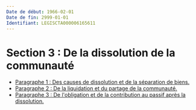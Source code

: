 ```yaml
---
Date de début: 1966-02-01
Date de fin: 2999-01-01
Identifiant: LEGISCTA000006165611
---
```


<h1>Section 3 : De la dissolution de la communauté</h1>

- [Paragraphe 1 : Des causes de dissolution et de la séparation de biens.](paragraphe_1/README.md)
- [Paragraphe 2 : De la liquidation et du partage de la communauté.](paragraphe_2/README.md)
- [Paragraphe 3 : De l'obligation et de la contribution au passif après la dissolution.](paragraphe_3/README.md)
